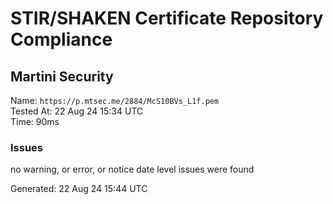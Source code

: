 # STIR/SHAKEN Certificate Repository Compliance

## Martini Security

Name: `https://p.mtsec.me/2884/McS10BVs_L1f.pem`\
Tested At: 22 Aug 24 15:34 UTC\
Time: 90ms

### Issues

no warning, or error, or notice date level issues were found

Generated: 22 Aug 24 15:44 UTC